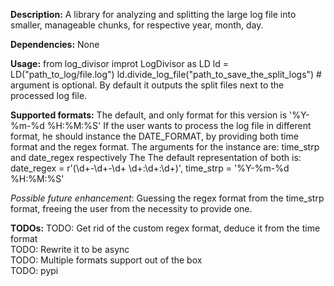 __Description:__
A library for analyzing and splitting the large log file into smaller, manageable chunks, for respective year, month, day.

__Dependencies:__
None

__Usage:__
from log_divisor improt LogDivisor as LD
ld = LD("path_to_log/file.log")
ld.divide_log_file("path_to_save_the_split_logs") # argument is optional. By default it outputs the split files next to the processed log file.

__Supported formats:__
The default, and only format for this version is '%Y-%m-%d %H:%M:%S'
If the user wants to process the log file in different format, he should instance the DATE_FORMAT,
by providing both time format and the regex format. The arguments for the instance are: time_strp and date_regex respectively
The The default representation of both is:
date_regex = r'(\d+-\d+-\d+ \d+:\d+:\d+)',
time_strp = '%Y-%m-%d %H:%M:%S'

*Possible future enhancement*: Guessing the regex format from the time_strp format, freeing the user from the necessity to provide one.

__TODOs:__
TODO: Get rid of the custom regex format, deduce it from the time format \
TODO: Rewrite it to be async \
TODO: Multiple formats support out of the box \
TODO: pypi
